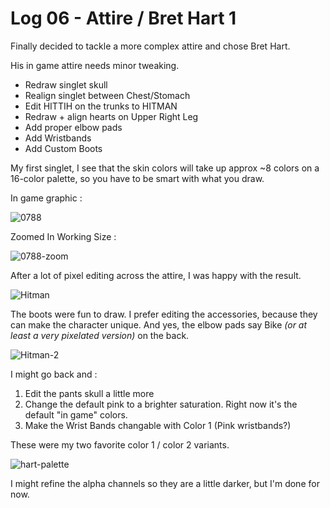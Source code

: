 # Log 06 - Attire / Bret Hart 1

Finally decided to tackle a more complex attire and chose Bret Hart.

His in game attire needs minor tweaking.

- Redraw singlet skull
- Realign singlet between Chest/Stomach
- Edit HITTIH on the trunks to HITMAN
- Redraw + align hearts on Upper Right Leg
- Add proper elbow pads
- Add Wristbands
- Add Custom Boots

My first singlet, I see that the skin colors will take up approx ~8 colors on a 16-color palette, so you have to be smart with what you draw.

In game graphic : 

![0788](https://github.com/user-attachments/assets/7e8c9f56-37f1-4e56-9d68-acb71b365303)

Zoomed In Working Size : 

![0788-zoom](https://github.com/user-attachments/assets/028793b4-5ca9-4f49-9d65-0e0ac797b959)

After a lot of pixel editing across the attire, I was happy with the result.

![Hitman](https://github.com/user-attachments/assets/867b67fa-27ee-4815-b416-418bedb94bd7)


The boots were fun to draw. I prefer editing the accessories, because they can make the character unique. And yes, the elbow pads say Bike *(or at least a very pixelated version)* on the back. 

![Hitman-2](https://github.com/user-attachments/assets/f1128d09-b8b4-4fff-8064-8effde4165a8)

I might go back and :

1) Edit the pants skull a little more
2) Change the default pink to a brighter saturation. Right now it's the default "in game" colors.
3) Make the Wrist Bands changable with Color 1 (Pink wristbands?)

These were my two favorite color 1 / color 2 variants.

![hart-palette](https://github.com/user-attachments/assets/9c23dcea-b649-4670-8919-caf0dffbff36)

I might refine the alpha channels so they are a little darker, but I'm done for now. 

